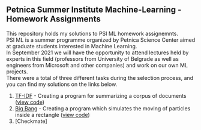 ## Petnica Summer Institute Machine-Learning - Homework Assignments

This repository holds my solutions to PSI ML homework assignemnts. <br/> 
PSI ML is a summer programme organized by Petnica Science Center aimed at graduate students interested in Machine Learning. <br/>
In September 2021 we will have the opportunity to attend lectures held by experts in this field (professors from University of Belgrade as well as engineers from Microsoft and other companies) and work on our own ML projects. <br/>
There were a total of three different tasks during the selection process, and you can find my solutions on the links below.

1. [TF-IDF](https://github.com/emirdemic/PSIML-homework/tree/main/tfidf) - Creating a program for summarizing a corpus of documents ([view code](https://github.com/emirdemic/PSIML-homework/blob/main/tfidf/tf-idf.py))
2. [Big Bang](https://github.com/emirdemic/PSIML-homework/tree/main/big-bang) - Creating a program which simulates the moving of particles inside a rectangle ([view code](https://github.com/emirdemic/PSIML-homework/blob/main/big-bang/big_bang.py))
3. [Checkmate] 

